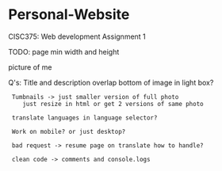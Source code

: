 # Personal-Website
CISC375: Web development Assignment 1

TODO: page min width and height

picture of me

Q's:
	 Title and description overlap bottom of image in light box?

	 Tumbnails -> just smaller version of full photo
	 	just resize in html or get 2 versions of same photo
	 	
	 translate languages in language selector?

	 Work on mobile? or just desktop?

	 bad request -> resume page on translate how to handle?

	 clean code -> comments and console.logs